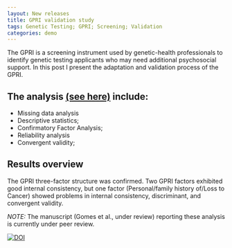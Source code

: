 ```yaml
---
layout: New releases
title: GPRI validation study
tags: Genetic Testing; GPRI; Screening; Validation
categories: demo
---
```


The GPRI is a screening instrument used by genetic-health professionals to identify genetic testing applicants who may need additional psychosocial support. In this post I present the adaptation and validation process of the GPRI.

## The analysis [(see here)](https://github.com/tiagodsferreira/together_repo/blob/main/GPRI_syntax.R) include:
- Missing data analysis
- Descriptive statistics;  
- Confirmatory Factor Analysis; 
- Reliability analysis
- Convergent validity; 

## Results overview
The GPRI three-factor structure was confirmed. Two GPRI factors exhibited good internal consistency, but one factor (Personal/family history of/Loss to Cancer) showed problems in internal consistency, discriminant, and convergent validity. 

*NOTE:* The manuscript (Gomes et al., under review) reporting these analysis is currently under peer review.

[![DOI](https://zenodo.org/badge/DOI/10.5281/zenodo.6106770.svg)](https://doi.org/10.5281/zenodo.6106770)
